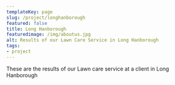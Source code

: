 ```yaml
---
templateKey: page
slug: /project/longhanborough
featured: false
title: Long Hanborough
featuredimage: /img/aboutus.jpg
alt: Results of our Lawn Care Service in Long Hanborough
tags:
- project
---
```

These are the results of our Lawn care service at a client in Long Hanborough


